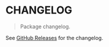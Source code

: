 # CHANGELOG

> Package changelog.

See [GitHub Releases](https://github.com/stdlib-js/streams-node-inspect/releases) for the changelog.